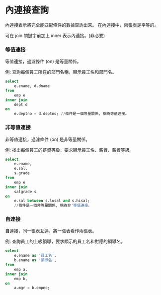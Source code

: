 # 內連接查詢

內連接表示將完全能匹配條件的數據查詢出來。
在內連接中，兩張表是平等的。

可在 join 關鍵字前加上 inner 表示內連接。(非必要)

### 等值連接

等值連接，過濾條件 (on) 是等量關係。

例: 查詢每個員工所在的部門名稱，顯示員工名和部門名。

```sql
select
    e.ename, d.dname
from
    emp e
inner join
    dept d
on
    e.deptno = d.deptno; //條件是一個等量關係, 稱為等值連接。
```

### 非等值連接

非等值連接，過濾條件 (on) 是非等量關係。

例: 找出每個員工的薪資等級，要求顯示員工名、薪資、薪資等級。

```sql
select
    e.ename,
    e.sal,
    s.grade
from
    emp e
inner join
    salgrade s
on
    e.sal between s.losal and s.hisal; 
    //條件是一個非等量關係, 稱為非'等值連接。
```

### 自連接

自連接，同一張表互連，將一張表看作兩張表。

例: 查詢員工的上級領導，要求顯示的員工名和對應的領導名。

```sql
select 
    e.ename as '員工名',
    b.ename as '領導名',
from 
    emp a,
inner join
    emp b,
on
    a.mgr = b.empno;
```